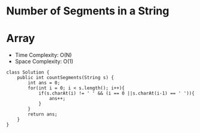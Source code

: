 # Number of Segments in a String

# Array

- Time Complexity: O(N)
- Space Complexity: O(1)

```
class Solution {
    public int countSegments(String s) {
        int ans = 0;
        for(int i = 0; i < s.length(); i++){
            if(s.charAt(i) != ' ' && (i == 0 ||s.charAt(i-1) == ' ')){
                ans++;
            }
        }
        return ans;
    }
}
```
